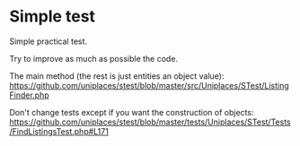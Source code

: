 Simple test
=====

Simple practical test.

Try to improve as much as possible the code.

The main method (the rest is just entities an object value):
https://github.com/uniplaces/stest/blob/master/src/Uniplaces/STest/ListingFinder.php

Don't change tests except if you want the construction of objects:
https://github.com/uniplaces/stest/blob/master/tests/Uniplaces/STest/Tests/FindListingsTest.php#L171
